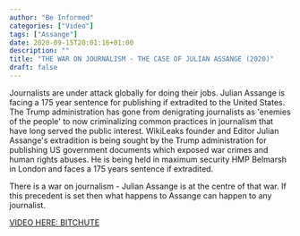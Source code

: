 ```yaml
---
author: "Be Informed"
categories: ["Video"]
tags: ["Assange"]
date: 2020-09-15T20:01:16+01:00
description: ""
title: "THE WAR ON JOURNALISM - THE CASE OF JULIAN ASSANGE (2020)"
draft: false
---
```


Journalists are under attack globally for doing their jobs. Julian Assange is facing a 175 year sentence for publishing if extradited to the United States. The Trump administration has gone from denigrating journalists as 'enemies of the people' to now criminalizing common practices in journalism that have long served the public interest. WikiLeaks founder and Editor Julian Assange's extradition is being sought by the Trump administration for publishing US government documents which exposed war crimes and human rights abuses. He is being held in maximum security HMP Belmarsh in London and faces a 175 years sentence if extradited.

There is a war on journalism - Julian Assange is at the centre of that war. If this precedent is set then what happens to Assange can happen to any journalist.

[VIDEO HERE: BITCHUTE](https://www.bitchute.com/video/zMDerDK2ppwJ/)